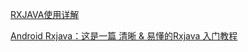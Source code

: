 [RXJAVA使用详解](https://blog.csdn.net/keep_moving12138/article/details/78465340)

[Android Rxjava：这是一篇 清晰 & 易懂的Rxjava 入门教程](https://www.jianshu.com/p/a406b94f3188)


